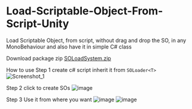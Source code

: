 # Load-Scriptable-Object-From-Script-Unity
Load Scriptable Object, from script, without drag and drop the SO, in any MonoBehaviour and also have it in simple C# class 

Download package zip
[SOLoadSystem.zip](https://github.com/Eduard-Malxa/Load-Scriptable-Object-From-Script-Unity/files/11424041/SOLoadSystem.zip)

How to use 
Step 1 create c# script inherit it from ```SOLoader<T>```
![Screenshot_1](https://user-images.githubusercontent.com/78969017/236903316-1d79d812-1a9c-4736-a1b8-eb4ce8ccd014.jpg)

Step 2 click to create SOs
![image](https://user-images.githubusercontent.com/78969017/236903510-177939e2-e04d-42b7-bab7-5043cedc408b.png)

Step 3 Use it from where you want
![image](https://user-images.githubusercontent.com/78969017/236903713-ae138d6a-9cdf-40c4-a0f3-65abbfee8519.png)
![image](https://user-images.githubusercontent.com/78969017/236904047-dd8feb3d-660b-417f-a4a9-d9c26d46d9d1.png)
